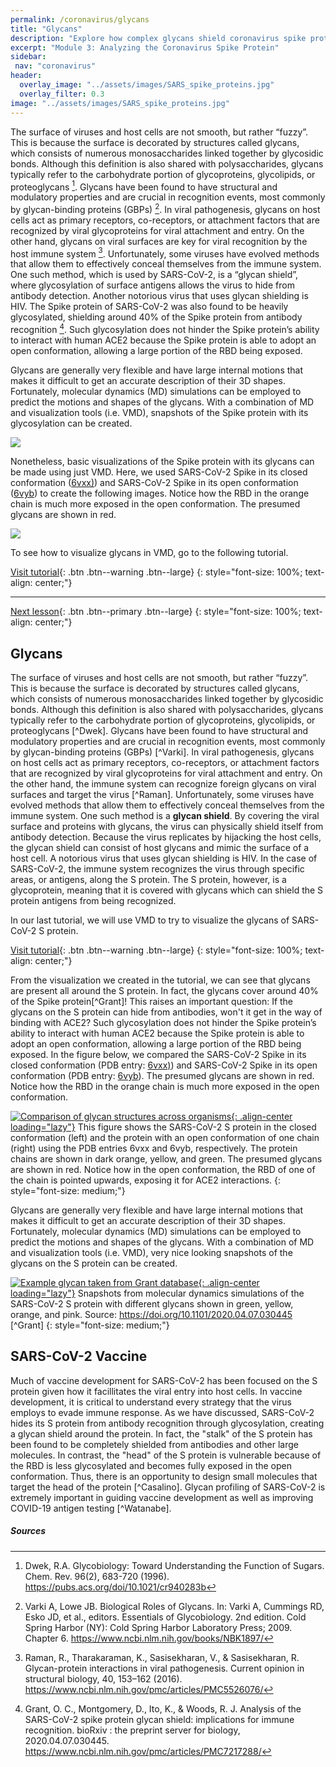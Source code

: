 ```yaml
---
permalink: /coronavirus/glycans
title: "Glycans"
description: "Explore how complex glycans shield coronavirus spike proteins, influence immune evasion, and inform next-gen vaccine design."
excerpt: "Module 3: Analyzing the Coronavirus Spike Protein"
sidebar:
 nav: "coronavirus"
header:
  overlay_image: "../assets/images/SARS_spike_proteins.jpg"
  overlay_filter: 0.3
image: "../assets/images/SARS_spike_proteins.jpg"
---
```


The surface of viruses and host cells are not smooth, but rather “fuzzy”. This is because the surface is decorated by structures called glycans, which consists of numerous monosaccharides linked together by glycosidic bonds. Although this definition is also shared with polysaccharides, glycans typically refer to the carbohydrate portion of glycoproteins, glycolipids, or proteoglycans [^1]. Glycans have been found to have structural and modulatory properties and are crucial in recognition events, most commonly by glycan-binding proteins (GBPs) [^2]. In viral pathogenesis, glycans on host cells act as primary receptors, co-receptors, or attachment factors that are recognized by viral glycoproteins for viral attachment and entry. On the other hand, glycans on viral surfaces are key for viral recognition by the host immune system [^3]. Unfortunately, some viruses have evolved methods that allow them to effectively conceal themselves from the immune system. One such method, which is used by SARS-CoV-2, is a “glycan shield”, where glycosylation of surface antigens allows the virus to hide from antibody detection. Another notorious virus that uses glycan shielding is HIV. The Spike protein of SARS-CoV-2 was also found to be heavily glycosylated, shielding around 40% of the Spike protein from antibody recognition [^4]. Such glycosylation does not hinder the Spike protein’s ability to interact with human ACE2 because the Spike protein is able to adopt an open conformation, allowing a large portion of the RBD being exposed.

Glycans are generally very flexible and have large internal motions that makes it difficult to get an accurate description of their 3D shapes. Fortunately, molecular dynamics (MD) simulations can be employed to predict the motions and shapes of the glycans. With a combination of MD and visualization tools (i.e. VMD), snapshots of the Spike protein with its glycosylation can be created.

<img src="../_pages/coronavirus/files/Glycan_Grant.png">


Nonetheless, basic visualizations of the Spike protein with its glycans can be made using just VMD. Here, we used SARS-CoV-2 Spike in its closed conformation (<a href="https://www.rcsb.org/structure/6vxx" target="_blank">6vxx)</a>) and SARS-CoV-2 Spike in its open conformation (<a href="https://www.rcsb.org/structure/6VYB" target="_blank">6vyb</a>) to create the following images. Notice how the RBD in the orange chain is much more exposed in the open conformation. The presumed glycans are shown in red.

<img src="../_pages/coronavirus/files/GlycanComparison.png">

To see how to visualize glycans in VMD, go to the following tutorial.

[Visit tutorial](tutorial_glycans){: .btn .btn--warning .btn--large}
{: style="font-size: 100%; text-align: center;"}

<hr>

[Next lesson](conclusion){: .btn .btn--primary .btn--large}
{: style="font-size: 100%; text-align: center;"}


## Glycans

The surface of viruses and host cells are not smooth, but rather “fuzzy”. This is because the surface is decorated by structures called glycans, which consists of numerous monosaccharides linked together by glycosidic bonds. Although this definition is also shared with polysaccharides, glycans typically refer to the carbohydrate portion of glycoproteins, glycolipids, or proteoglycans [^Dwek]. Glycans have been found to have structural and modulatory properties and are crucial in recognition events, most commonly by glycan-binding proteins (GBPs) [^Varki]. In viral pathogenesis, glycans on host cells act as primary receptors, co-receptors, or attachment factors that are recognized by viral glycoproteins for viral attachment and entry. On the other hand, the immune system can recognize foreign glycans on viral surfaces and target the virus [^Raman]. Unfortunately, some viruses have evolved methods that allow them to effectively conceal themselves from the immune system. One such method is a **glycan shield**. By covering the viral surface and proteins with glycans, the virus can physically shield itself from antibody detection. Because the virus replicates by hijacking the host cells, the glycan shield can consist of host glycans and mimic the surface of a host cell. A notorious virus that uses glycan shielding is HIV. In the case of SARS-CoV-2, the immune system recognizes the virus through specific areas, or antigens, along the S protein. The S protein, however, is a glycoprotein, meaning that it is covered with glycans which can shield the S protein antigens from being recognized.

In our last tutorial, we will use VMD to try to visualize the glycans of SARS-CoV-2 S protein.

[Visit tutorial](tutorial_glycans){: .btn .btn--warning .btn--large}
{: style="font-size: 100%; text-align: center;"}

From the visualization we created in the tutorial, we can see that glycans are present all around the S protein. In fact, the glycans cover around 40% of the Spike protein[^Grant]! This raises an important question: If the glycans on the S protein can hide from antibodies, won't it get in the way of binding with ACE2? Such glycosylation does not hinder the Spike protein’s ability to interact with human ACE2 because the Spike protein is able to adopt an open conformation, allowing a large portion of the RBD being exposed. In the figure below, we compared the SARS-CoV-2 Spike in its closed conformation (PDB entry: <a href="https://www.rcsb.org/structure/6vxx" target="_blank">6vxx)</a>) and SARS-CoV-2 Spike in its open conformation (PDB entry: <a href="https://www.rcsb.org/structure/6VYB" target="_blank">6vyb</a>). The presumed glycans are shown in red. Notice how the RBD in the orange chain is much more exposed in the open conformation.

[![Comparison of glycan structures across organisms](../assets/images/600px/GlycanComparison.png){: .align-center loading="lazy"}](../assets/images/GlycanComparison.png)
This figure shows the SARS-CoV-2 S protein in the closed conformation (left) and the protein with an open conformation of one chain (right) using the PDB entries 6vxx and 6vyb, respectively. The protein chains are shown in dark orange, yellow, and green. The presumed glycans are shown in red. Notice how in the open conformation, the RBD of one of the chain is pointed upwards, exposing it for ACE2 interactions.
{: style="font-size: medium;"}

Glycans are generally very flexible and have large internal motions that makes it difficult to get an accurate description of their 3D shapes. Fortunately, molecular dynamics (MD) simulations can be employed to predict the motions and shapes of the glycans. With a combination of MD and visualization tools (i.e. VMD), very nice looking snapshots of the glycans on the S protein can be created.

[![Example glycan taken from Grant database](../assets/images/600px/Glycan_Grant.png){: .align-center loading="lazy"}](../assets/images/Glycan_Grant.png)
Snapshots from molecular dynamics simulations of the SARS-CoV-2 S protein with different glycans shown in green, yellow, orange, and pink. Source: https://doi.org/10.1101/2020.04.07.030445 [^Grant]
{: style="font-size: medium;"}

## SARS-CoV-2 Vaccine

Much of vaccine development for SARS-CoV-2 has been focused on the S protein given how it facillitates the viral entry into host cells. In vaccine development, it is critical to understand every strategy that the virus employs to evade immune response. As we have discussed, SARS-CoV-2 hides its S protein from antibody recognition through glycosylation, creating a glycan shield around the protein. In fact, the "stalk" of the S protein has been found to be completely shielded from antibodies and other large molecules. In contrast, the "head" of the S protein is vulnerable because of the RBD is less glycosylated and becomes fully exposed in the open conformation. Thus, there is an opportunity to design small molecules that target the head of the protein [^Casalino]. Glycan profiling of SARS-CoV-2 is extremely important in guiding vaccine development as well as improving COVID-19 antigen testing [^Watanabe].

##### Sources
[^1]: Dwek, R.A. Glycobiology: Toward Understanding the Function of Sugars. Chem. Rev. 96(2),  683-720 (1996). https://pubs.acs.org/doi/10.1021/cr940283b

[^2]: Varki A, Lowe JB. Biological Roles of Glycans. In: Varki A, Cummings RD, Esko JD, et al., editors. Essentials of Glycobiology. 2nd edition. Cold Spring Harbor (NY): Cold Spring Harbor Laboratory Press; 2009. Chapter 6. https://www.ncbi.nlm.nih.gov/books/NBK1897/

[^3]: Raman, R., Tharakaraman, K., Sasisekharan, V., & Sasisekharan, R. Glycan-protein interactions in viral pathogenesis. Current opinion in structural biology, 40, 153–162 (2016). https://www.ncbi.nlm.nih.gov/pmc/articles/PMC5526076/

[^4]: Grant, O. C., Montgomery, D., Ito, K., & Woods, R. J. Analysis of the SARS-CoV-2 spike protein glycan shield: implications for immune recognition. bioRxiv : the preprint server for biology, 2020.04.07.030445. https://www.ncbi.nlm.nih.gov/pmc/articles/PMC7217288/

